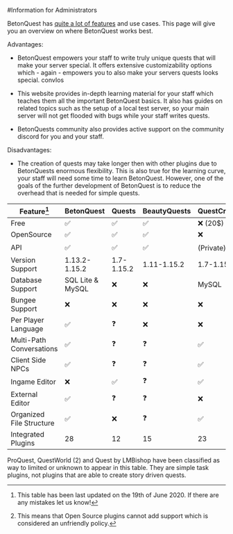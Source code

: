 #Information for Administrators

BetonQuest has [quite a lot of features](Features.md) and use cases. This page will give you an overview on where BetonQuest works best. 

Advantages:

- BetonQuest empowers your staff to write truly unique quests that will make your server special.
It offers extensive customizability options which - again - empowers you to also make your servers quests looks special.
 convIos
 
- This website provides in-depth learning material for your staff which teaches them all the important BetonQuest basics.
It also has guides on related topics such as the setup of a local test server, so your main server will not get flooded with bugs while your staff writes quests.

- BetonQuests community also provides active support on the community discord for you and your staff.

Disadvantages:

- The creation of quests may take longer then with other plugins due to BetonQuests enormous flexibility.
This is also true for the learning curve, your staff will need some time to learn BetonQuest.
However, one of the goals of the further development of BetonQuest is to reduce the overhead that is needed for simple quests. 

 
Feature[^1]               | BetonQuest         | Quests            | BeautyQuests          | QuestCreator             | MangoQuest          |  
------------------------- | ------------------ | ----------------- | --------------------- | ------------------------ | -----------         |
Free                      | :white_check_mark: | :white_check_mark:| :white_check_mark:    | :x:  (20$)               | :white_check_mark:  |
OpenSource                | :white_check_mark: | :white_check_mark:| :white_check_mark:    | :x:                      | :white_check_mark:  |
API                       | :white_check_mark: | :white_check_mark:| :white_check_mark:    | (Private)[^2] :weary:    | :question:          |
Version Support           | 1.13.2-1.15.2      | 1.7-1.15.2        | 1.11-1.15.2           | 1.7-1.15.2               | 1.13-1.15.2         | 
Database Support          | SQL Lite & MySQL   | :x:               | :x:                   | MySQL                    | :question:          |
Bungee Support            | :x:                | :x:               | :x:                   | :x:                      | :question:          |
Per Player Language       | :white_check_mark: | :question:        | :x:                   | :x:                      | :question:          |
Multi-Path Conversations  | :white_check_mark: | :question:        | :question:            | :white_check_mark:       | :question:          |
Client Side NPCs          | :white_check_mark: | :question:        | :question:            | :white_check_mark:       | :question:          |
Ingame Editor             | :x:                | :white_check_mark:| :question:            | :white_check_mark:       | :x:                 |
External Editor           | :white_check_mark: | :question:        | :question:            | :x:                      | :white_check_mark:  |
Organized File Structure  | :white_check_mark: | :x:               | :question:            | :white_check_mark:       | :white_check_mark:  |
Integrated Plugins        | 28                 | 12                | 15                    | 23                       | 7                   |

ProQuest, QuestWorld (2) and Quest by LMBishop have been classified as way to limited or unknown to appear in this table. They are simple task plugins,
not plugins that are able to create story driven quests.

[^1]: This table has been last updated on the 19th of June 2020. If there are any mistakes let us know!
[^2]: This means that Open Source plugins cannot add support which is considered an unfriendly policy.
